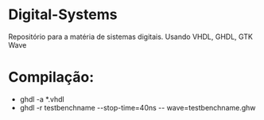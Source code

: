 # Digital-Systems
Repositório para a matéria de sistemas digitais. Usando VHDL, GHDL, GTK Wave
# Compilação:
* ghdl -a *.vhdl
* ghdl -r testbenchname --stop-time=40ns -- wave=testbenchname.ghw

